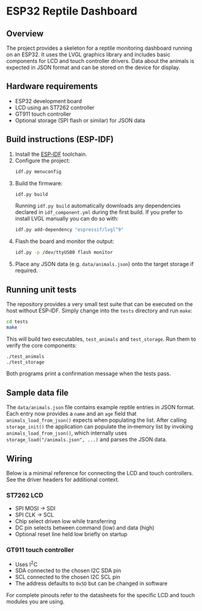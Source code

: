# ESP32 Reptile Dashboard

## Overview
The project provides a skeleton for a reptile monitoring dashboard running on an ESP32.
It uses the LVGL graphics library and includes basic components for LCD and touch
controller drivers. Data about the animals is expected in JSON format and can be
stored on the device for display.

## Hardware requirements
- ESP32 development board
- LCD using an ST7262 controller
- GT911 touch controller
- Optional storage (SPI flash or similar) for JSON data

## Build instructions (ESP‑IDF)
1. Install the [ESP‑IDF](https://docs.espressif.com/projects/esp-idf/en/latest/esp32/get-started/index.html) toolchain.
2. Configure the project:
   ```bash
   idf.py menuconfig
   ```
3. Build the firmware:
   ```bash
   idf.py build
   ```
   Running `idf.py build` automatically downloads any dependencies declared in `idf_component.yml` during the first build.
   If you prefer to install LVGL manually you can do so with:
   ```bash
   idf.py add-dependency "espressif/lvgl^9"
   ```
4. Flash the board and monitor the output:
   ```bash
   idf.py -p /dev/ttyUSB0 flash monitor
   ```
5. Place any JSON data (e.g. `data/animals.json`) onto the target storage if required.

## Running unit tests

The repository provides a very small test suite that can be executed on the host
without ESP‑IDF. Simply change into the `tests` directory and run `make`:

```bash
cd tests
make
```

This will build two executables, `test_animals` and `test_storage`. Run them to
verify the core components:

```bash
./test_animals
./test_storage
```

Both programs print a confirmation message when the tests pass.

## Sample data file

The `data/animals.json` file contains example reptile entries in JSON format.
Each entry now provides a `name` and an `age` field that `animals_load_from_json()`
expects when populating the list.
After calling `storage_init()` the application can populate the in‑memory list
by invoking `animals_load_from_json()`, which internally uses
`storage_load("/animals.json", ...)` and parses the JSON data.

## Wiring

Below is a minimal reference for connecting the LCD and touch controllers. See
the driver headers for additional context.

### ST7262 LCD

- SPI MOSI &rarr; SDI
- SPI CLK  &rarr; SCL
- Chip select driven low while transferring
- DC pin selects between command (low) and data (high)
- Optional reset line held low briefly on startup

### GT911 touch controller

- Uses I<sup>2</sup>C
- SDA connected to the chosen I2C SDA pin
- SCL connected to the chosen I2C SCL pin
- The address defaults to `0x5D` but can be changed in software

For complete pinouts refer to the datasheets for the specific LCD and touch
modules you are using.
